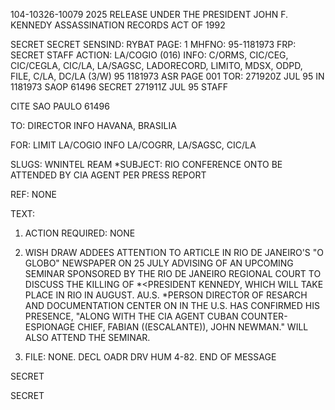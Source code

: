 104-10326-10079 2025 RELEASE UNDER THE PRESIDENT JOHN F. KENNEDY ASSASSINATION RECORDS ACT OF 1992

SECRET SECRET
SENSIND: RYBAT PAGE: 1
MHFNO: 95-1181973
FRP:
SECRET
STAFF
ACTION: LA/COGIO (016) INFO: C/ORMS, CIC/CEG, CIC/CEGLA, CIC/LA, LA/SAGSC,
LADORECORD, LIMITO, MDSX, ODPD, FILE, C/LA, DC/LA (3/W)
95 1181973
ASR
PAGE 001
TOR: 271920Z JUL 95
IN 1181973
SAOP 61496
SECRET 271911Z JUL 95 STAFF

CITE SAO PAULO 61496

TO: DIRECTOR INFO HAVANA, BRASILIA

FOR: LIMIT LA/COGIO INFO LA/COGRR, LA/SAGSC, CIC/LA

SLUGS: WNINTEL REAM
*SUBJECT: RIO CONFERENCE ON<JFK ASSASSINATION>TO BE ATTENDED BY CIA
AGENT PER PRESS REPORT

REF: NONE

TEXT:

1. ACTION REQUIRED: NONE

2. WISH DRAW ADDEES ATTENTION TO ARTICLE IN RIO DE JANEIRO'S "O
GLOBO" NEWSPAPER ON 25 JULY ADVISING OF AN UPCOMING SEMINAR SPONSORED
BY THE RIO DE JANEIRO REGIONAL COURT TO DISCUSS THE KILLING OF
*<PRESIDENT KENNEDY, WHICH WILL TAKE PLACE IN RIO IN AUGUST. AU.S.
*PERSON DIRECTOR OF RESARCH AND DOCUMENTATION CENTER ON <ASSASSINATIONS>
IN THE U.S. HAS CONFIRMED HIS PRESENCE, "ALONG WITH THE CIA AGENT
CUBAN COUNTER-ESPIONAGE CHIEF, FABIAN ((ESCALANTE)),
JOHN NEWMAN."
WILL ALSO ATTEND THE SEMINAR.

3. FILE: NONE. DECL OADR DRV HUM 4-82.
END OF MESSAGE

SECRET

SECRET
